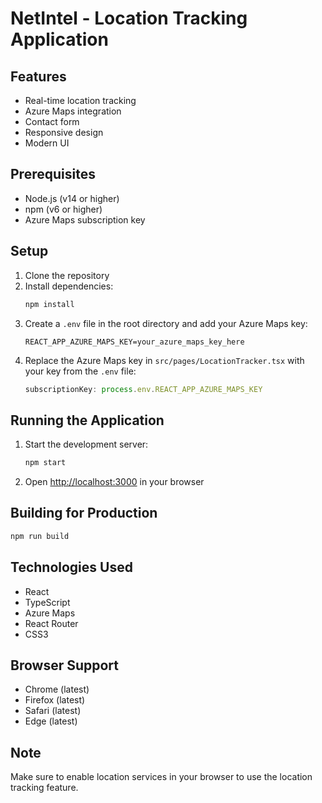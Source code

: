 # NetIntel - Location Tracking Application



## Features

- Real-time location tracking
- Azure Maps integration
- Contact form
- Responsive design
- Modern UI

## Prerequisites

- Node.js (v14 or higher)
- npm (v6 or higher)
- Azure Maps subscription key

## Setup

1. Clone the repository
2. Install dependencies:
   ```bash
   npm install
   ```
3. Create a `.env` file in the root directory and add your Azure Maps key:
   ```
   REACT_APP_AZURE_MAPS_KEY=your_azure_maps_key_here
   ```
4. Replace the Azure Maps key in `src/pages/LocationTracker.tsx` with your key from the `.env` file:
   ```typescript
   subscriptionKey: process.env.REACT_APP_AZURE_MAPS_KEY
   ```

## Running the Application

1. Start the development server:
   ```bash
   npm start
   ```
2. Open [http://localhost:3000](http://localhost:3000) in your browser

## Building for Production

```bash
npm run build
```

## Technologies Used

- React
- TypeScript
- Azure Maps
- React Router
- CSS3

## Browser Support

- Chrome (latest)
- Firefox (latest)
- Safari (latest)
- Edge (latest)

## Note

Make sure to enable location services in your browser to use the location tracking feature. 